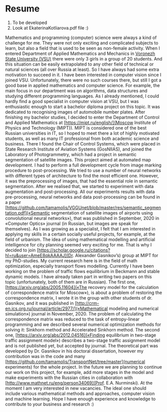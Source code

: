 # Resume
1. To be developed
2. Look at EkaterinaKotliarova.pdf file :)

Mathematics and programming (computer) science were always a kind of challenge for me. They were not only exciting and complicated subjects to learn, but also a field that is used to be seen as non-female activity. When I entered Department of Applied Mathematics and Mechanics in [Voronezh State University (VSU)](https://www.vsu.ru/english/) there were only 3 girls in a group of 20 students. And this situation can be easily extrapolated to any other field of technical or natural sciences (all over Russia at least). So I have always had some extra motivation to succeed in it.
I have been interested in computer vision since I joined VSU. Unfortunately, there were no such courses there, but still I got a good base in applied mathematics and computer science. For example, the main focus in our department was on algorithms, data structures and studying different programming languages. As I already mentioned, I could hardly find a good specialist in computer vision at VSU, but I was enthusiastic enough to start a bachelor diploma project on this topic. It was dedicated to recognising images of automobile number plates.
After finishing my bachelor studies, I decided to enter the Department of Control and Applied Mathematics at [https://mipt.ru/english/](Moscow Institute of Physics and Technology (MIPT)). MIPT is considered one of the best Russian universities in IT, so I hoped to meet there a lot of highly motivated students, as well as many IT professional from both academic science and business. There I found the Chair of Control Systems, which were placed in State Research Institute of Aviation Systems
(GosNIIAS), and joined the Laboratory of Photogrammetry, which had a project in semantic segmentation of satellite images. This project aimed at automated map development. I had to perform a full development cycle from image marking procedure to post-processing. We tried to use a number of neural networks with different types of architecture to find the most efficient one. However, it was the preprocessing of images, that had the essential role in semantic segmentation. After we realised that, we started to experiment with data augmentation and post-processing. All our experiments results with data pre-processing, neural networks and data post-processing can be found in a paper [https://github.com/tamamolis/VGGUnet/blob/master/res/semantic_segmentation.pdf](«Semantic segmentation of satellite images of airports using convolutional neural networks»), that was published in September, 2020 in «Computer Optics» journal (in Russian, but images are speak for themselves).
As I was growing as a specialist, I felt that I am interested in applying my skills in a certain socially useful projects, for example, at the field of urbanism. The idea of using mathematical modelling and artificial intelligence for city planning seemed very exciting for me. That is why I decided to join [https://scholar.google.ru/citations?hl=ru&user=AmeE8qkAAAAJ](Dr. Alexander Gasnikov’s) group at MIPT for my PhD-studies. My current research here is in the field of math optimization, especially transport flows modelling. Currently I have been working on the problem of traffic flows equilibrium in Beckmann and stable dynamic models. I have already taken part in writing two papers on this topic (unfortunately, both of them are in Russian). The first one, [https://arxiv.org/abs/2005.11604](«The recovery model for the calculation of correspondence matrix for Moscow»), is about a problem of restoring the correspondence matrix, I wrote it in the group with other students of dr. Gasnikov, and it was published in [http://crm-en.ics.org.ru/journal/article/2977/](«Mathematical modeling and numerical simulation») journal in November, 2020. The problem of calculating the correspondence matrix was reduced to the task of entropy-linear programming and we described several numerical optimization methods for solving it: Sinkhorn method and Accelerated Sinkhorn method. The second one, [https://arxiv.org/abs/2012.04516](«Finding equilibrium in two-stage traffic assignment model») describes a two-stage traffic assignment model and is not published yet, but accepted by journal. The theoretical part was developed by Dr. Gasnikov in his doctoral dissertation, however my contribution was in the code and many [https://github.com/tamamolis/TransportNet/tree/master](numerical experiments) for the whole project. In the future we are planning to continue our work on this project, for example, add more stages in the model and make experiments with the Russian cities in collaboration with [http://www.mathnet.ru/eng/person34069](Prof. E.A. Nurminski).
At the moment I am very interested in new vacancies. The ideal one should include various mathematical methods and approaches, computer vision and machine learning. Hope I have enough experience and knowledge to contribute to your business and research :)
